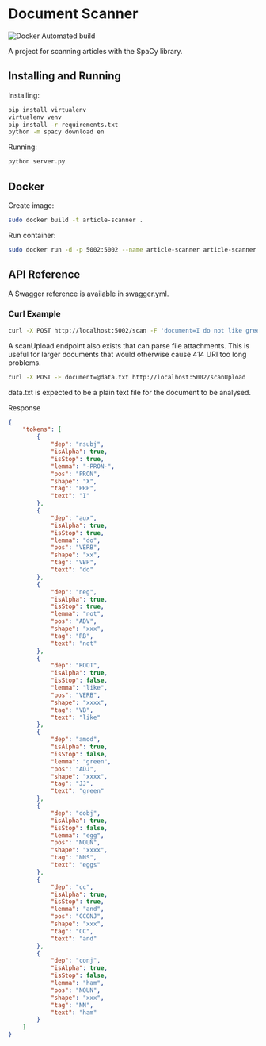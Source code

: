 # Document Scanner

![Docker Automated build](https://img.shields.io/docker/automated/richteaman/document-scanner.svg)

A project for scanning articles with the SpaCy library.

## Installing and Running

Installing:
```bash
pip install virtualenv
virtualenv venv
pip install -r requirements.txt
python -m spacy download en
```

Running:
```bash
python server.py
```

## Docker

Create image:
```bash
sudo docker build -t article-scanner .
```

Run container:
```bash
sudo docker run -d -p 5002:5002 --name article-scanner article-scanner
```

## API Reference

A Swagger reference is available in swagger.yml.

### Curl Example

```bash
curl -X POST http://localhost:5002/scan -F 'document=I do not like green eggs and ham'
```

A scanUpload endpoint also exists that can parse file attachments. This is
useful for larger documents that would otherwise cause 414 URI too long
problems.
```bash
curl -X POST -F document=@data.txt http://localhost:5002/scanUpload
```
data.txt is expected to be a plain text file for the document to be analysed.


Response
```json
{
    "tokens": [
        {
            "dep": "nsubj",
            "isAlpha": true,
            "isStop": true,
            "lemma": "-PRON-",
            "pos": "PRON",
            "shape": "X",
            "tag": "PRP",
            "text": "I"
        },
        {
            "dep": "aux",
            "isAlpha": true,
            "isStop": true,
            "lemma": "do",
            "pos": "VERB",
            "shape": "xx",
            "tag": "VBP",
            "text": "do"
        },
        {
            "dep": "neg",
            "isAlpha": true,
            "isStop": true,
            "lemma": "not",
            "pos": "ADV",
            "shape": "xxx",
            "tag": "RB",
            "text": "not"
        },
        {
            "dep": "ROOT",
            "isAlpha": true,
            "isStop": false,
            "lemma": "like",
            "pos": "VERB",
            "shape": "xxxx",
            "tag": "VB",
            "text": "like"
        },
        {
            "dep": "amod",
            "isAlpha": true,
            "isStop": false,
            "lemma": "green",
            "pos": "ADJ",
            "shape": "xxxx",
            "tag": "JJ",
            "text": "green"
        },
        {
            "dep": "dobj",
            "isAlpha": true,
            "isStop": false,
            "lemma": "egg",
            "pos": "NOUN",
            "shape": "xxxx",
            "tag": "NNS",
            "text": "eggs"
        },
        {
            "dep": "cc",
            "isAlpha": true,
            "isStop": true,
            "lemma": "and",
            "pos": "CCONJ",
            "shape": "xxx",
            "tag": "CC",
            "text": "and"
        },
        {
            "dep": "conj",
            "isAlpha": true,
            "isStop": false,
            "lemma": "ham",
            "pos": "NOUN",
            "shape": "xxx",
            "tag": "NN",
            "text": "ham"
        }
    ]
}
```